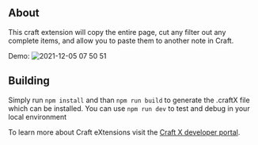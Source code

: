 ## About
This craft extension will copy the entire page, cut any filter out any complete items, and allow you to paste them to another note in Craft.

Demo:
![2021-12-05 07 50 51](https://user-images.githubusercontent.com/5083430/144753861-7d0789f4-c9f9-4661-bfe2-a3cbfd8827eb.gif)

## Building

Simply run `npm install` and than `npm run build` to generate the .craftX file which can be installed.
You can use `npm run dev` to test and debug in your local environment

To learn more about Craft eXtensions visit the [Craft X developer portal](https://developer.craft.do).
